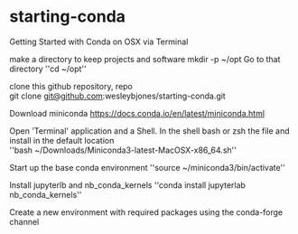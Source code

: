 # starting-conda
Getting Started with Conda on OSX via Terminal

make a directory to keep projects and software
mkdir -p ~/opt
Go to that directory
''cd ~/opt''

clone this github repository, repo  
git clone git@github.com:wesleybjones/starting-conda.git


Download miniconda
https://docs.conda.io/en/latest/miniconda.html

Open 'Terminal' application and a Shell.
In the shell bash or zsh the file and install in the default location  
''bash ~/Downloads/Miniconda3-latest-MacOSX-x86_64.sh''

Start up the base conda environment
''source ~/miniconda3/bin/activate''

Install jupyterlb and nb_conda_kernels
''conda install jupyterlab nb_conda_kernels''


Create a new environment with required packages using the conda-forge channel

